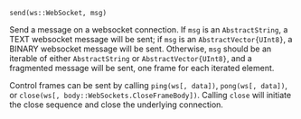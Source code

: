```
send(ws::WebSocket, msg)
```

Send a message on a websocket connection. If `msg` is an `AbstractString`, a TEXT websocket message will be sent; if `msg` is an `AbstractVector{UInt8}`, a BINARY websocket message will be sent. Otherwise, `msg` should be an iterable of either `AbstractString` or `AbstractVector{UInt8}`, and a fragmented message will be sent, one frame for each iterated element.

Control frames can be sent by calling `ping(ws[, data])`, `pong(ws[, data])`, or `close(ws[, body::WebSockets.CloseFrameBody])`. Calling `close` will initiate the close sequence and close the underlying connection.

